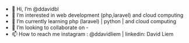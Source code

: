 - 👋 Hi, I’m @ddavidbl
- 👀 I’m interested in web development (php,laravel) and cloud computing
- 🌱 I’m currently learning php (laravel) | python | and cloud computing
- 💞️ I’m looking to collaborate on -
- 📫 How to reach me instagram : @ddavidliem | linkedin: David Liem

<!---
ddavidbl/ddavidbl is a ✨ special ✨ repository because its `README.md` (this file) appears on your GitHub profile.
You can click the Preview link to take a look at your changes.
--->

